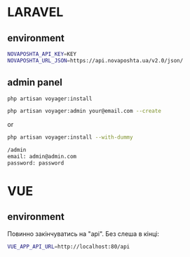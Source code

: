 # LARAVEL

## environment

```bash
NOVAPOSHTA_API_KEY=KEY
NOVAPOSHTA_URL_JSON=https://api.novaposhta.ua/v2.0/json/
```

## admin panel

```bash
php artisan voyager:install

php artisan voyager:admin your@email.com --create
```
or
```bash
php artisan voyager:install --with-dummy

/admin
email: admin@admin.com
password: password
```



# VUE
## environment
Повинно закінчуватись на "api". Без слеша в кінці:
```bash
VUE_APP_API_URL=http://localhost:80/api
```


